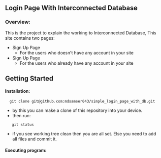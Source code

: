 ## Login Page With Interconnected Database

### Overview:
This is the project to explain the working to Interconnected Database, This site contains two pages:
+ Sign Up Page
  + For the users who doesn't have any account in your site
+ Sign Up Page
  + For the users who already have any account in your site

## Getting Started
#### Installation:

 ```
   git clone git@github.com:mdsameer043/simple_login_page_with_db.git
```
+ by this you can make a clone of this repository into your device.
+ then run:
```
   git status
```
+ if you see working tree clean then you are all set. Else you need to add all files and commit it.

#### Executing program:
